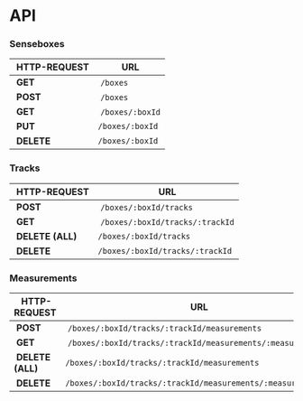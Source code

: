 # API

### Senseboxes

| HTTP-REQUEST | URL |
|--------------|-----|
| **GET** | `/boxes` | 
| **POST** | `/boxes` | 
| **GET** | `/boxes/:boxId` |
| **PUT** | `/boxes/:boxId` |
| **DELETE** | `/boxes/:boxId` |


### Tracks

| HTTP-REQUEST | URL |
|--------------|-----|
| **POST** | `/boxes/:boxId/tracks` | 
| **GET** | `/boxes/:boxId/tracks/:trackId` |
| **DELETE (ALL)** | `/boxes/:boxId/tracks` |
| **DELETE** | `/boxes/:boxId/tracks/:trackId` |


### Measurements

| HTTP-REQUEST | URL |
|--------------|-----|
| **POST** | `/boxes/:boxId/tracks/:trackId/measurements` | 
| **GET** | `/boxes/:boxId/tracks/:trackId/measurements/:measurementId` |
| **DELETE (ALL)** | `/boxes/:boxId/tracks/:trackId/measurements` |
| **DELETE** | `/boxes/:boxId/tracks/:trackId/measurements/:measurementId` |
